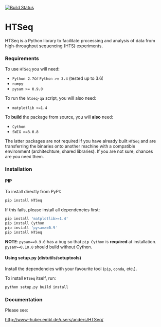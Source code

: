[![Build Status](https://travis-ci.org/simon-anders/htseq.svg?branch=master)](https://travis-ci.org/simon-anders/htseq)

# HTSeq
HTSeq is a Python library to facilitate processing and analysis of data from high-throughput sequencing (HTS) experiments. 

### Requirements
To use `HTSeq` you will need:
- `Python 2.7`or `Python >= 3.4` (tested up to 3.6)
- `numpy`
- `pysam >= 0.9.0`

To run the `htseq-qa` script, you will also need:
- `matplotlib >=1.4`

To **build** the package from source, you will **also** need:
- `Cython`
- `SWIG >=3.0.8`

The latter packages are not required if you have already built `HTSeq` and are transferring the binaries onto another machine with a compatible environment (architechture, shared libraries). If you are not sure, chances are you need them.

### Installation
#### PIP
To install directly from PyPI:
```bash
pip install HTSeq
```
If this fails, please install all dependencies first:
```bash
pip install 'matplotlib>=1.4'
pip install Cython
pip install 'pysam>=0.9'
pip install HTSeq
```
**NOTE**: `pysam==0.9.0` has a bug so that `pip Cython` is __required__ at installation. `pysam>=0.10.0` should build without Cython.

#### Using setup.py (distutils/setuptools)
Install the dependencies with your favourite tool (`pip`, `conda`, etc.).

To install `HTSeq` itself, run:
```bash
python setup.py build install
```

### Documentation
Please see:

   http://www-huber.embl.de/users/anders/HTSeq/

